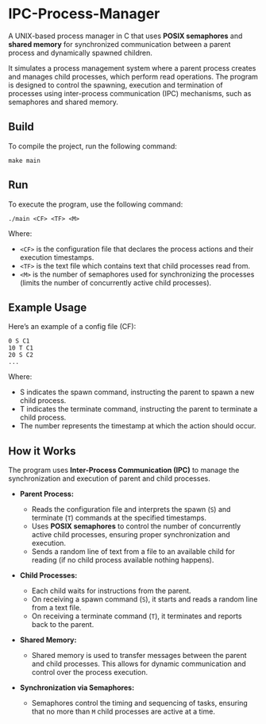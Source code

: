 # IPC-Process-Manager

A UNIX-based process manager in C that uses **POSIX semaphores** and **shared memory** for synchronized communication between a parent process and dynamically spawned children.

It simulates a process management system where a parent process creates and manages child processes, which perform read operations.
The program is designed to control the spawning, execution and termination of processes using inter-process communication (IPC) mechanisms, such as semaphores and shared memory.

## Build
To compile the project, run the following command:
```
make main
```

## Run
To execute the program, use the following command:
```
./main <CF> <TF> <M>
```

Where:
- `<CF>` is the configuration file that declares the process actions and their execution timestamps.
- `<TF>` is the text file which contains text that child processes read from.
- `<M>` is the number of semaphores used for synchronizing the processes (limits the number of concurrently active child processes).


## Example Usage

Here’s an example of a config file (CF):

```
0 S C1
10 T C1
20 S C2
...
```
Where:
- S indicates the spawn command, instructing the parent to spawn a new child process.
- T indicates the terminate command, instructing the parent to terminate a child process.
- The number represents the timestamp at which the action should occur.

## How it Works

The program uses **Inter-Process Communication (IPC)** to manage the synchronization and execution of parent and child processes.

- **Parent Process:** 
  - Reads the configuration file and interprets the spawn (`S`) and terminate (`T`) commands at the specified timestamps.
  - Uses **POSIX semaphores** to control the number of concurrently active child processes, ensuring proper synchronization and execution.
  - Sends a random line of text from a file to an available child for reading (if no child process available nothing happens).

- **Child Processes:**
  - Each child waits for instructions from the parent. 
  - On receiving a spawn command (`S`), it starts and reads a random line from a text file.
  - On receiving a terminate command (`T`), it terminates and reports back to the parent.

- **Shared Memory:** 
  - Shared memory is used to transfer messages between the parent and child processes. This allows for dynamic communication and control over the process execution.

- **Synchronization via Semaphores:**
  - Semaphores control the timing and sequencing of tasks, ensuring that no more than `M` child processes are active at a time.




